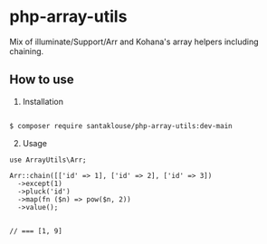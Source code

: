 # php-array-utils
Mix of illuminate/Support/Arr and Kohana's array helpers including chaining.

## How to use

1) Installation

```sh

$ composer require santaklouse/php-array-utils:dev-main

```

2) Usage

```
use ArrayUtils\Arr;

Arr::chain([['id' => 1], ['id' => 2], ['id' => 3])
  ->except(1)
  ->pluck('id')
  ->map(fn ($n) => pow($n, 2))
  ->value();


// === [1, 9]
```
